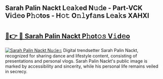 ## Sarah Palin Nackt L𝚎a𝚔ed N𝚞𝚍e - Part-VCK Vi𝚍𝚎o P𝚑𝚘tos - H𝚘𝚝 O𝚗𝚕yf𝚊ns L𝚎a𝚔s XAHXI

# <h2><a href="http://kfa29do.oniu.top/?m=Sarah+Palin+Nackt">🔗👉 🔴 Sarah Palin Nackt P𝚑ot𝚘𝚜 V𝚒d𝚎o</a></h2>

[![Sarah Palin Nackt Nu𝚍e𝚜](https://i.imgur.com/0qMVB7G.gif)](http://kfa29do.oniu.top/?m=Sarah+Palin+Nackt)
Digital trendsetter Sarah Palin Nackt, recognized for sharing dance and lifestyle content, consisting of presentations and personal vlogs. Sarah Palin Nackt's public image is marked by accessibility and sincerity, while his personal life remains veiled in secrecy.  
